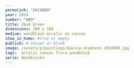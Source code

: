 ```yaml
---
permalink: "2014009"
year: 2014
number: "009"
title: Ubud Green
dimensions: 200 x 100
medium: woodblock acrylic on canvas
show_in_home: #true or empty
publish: # notyet or blank
image: /assets/p/paintings/davina-stephens-2014009.jpg
tags:  acrylic canvas flora woodblock
serie: Woodblocks
---
```

